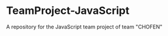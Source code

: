 TeamProject-JavaScript
======================

A repository for the JavaScript team project of team "CHOFEN"
